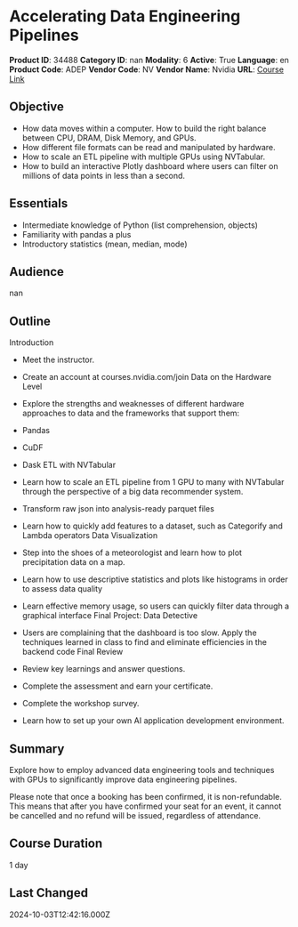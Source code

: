 # Accelerating Data Engineering Pipelines

**Product ID**: 34488
**Category ID**: nan
**Modality**: 6
**Active**: True
**Language**: en
**Product Code**: ADEP
**Vendor Code**: NV
**Vendor Name**: Nvidia
**URL**: [Course Link](https://www.fastlaneus.com/course/nv-adep)

## Objective
- How data moves within a computer. How to build the right balance between CPU, DRAM, Disk Memory, and GPUs.
- How different file formats can be read and manipulated by hardware.
- How to scale an ETL pipeline with multiple GPUs using NVTabular.
- How to build an interactive Plotly dashboard where users can filter on millions of data points in less than a second.

## Essentials
- Intermediate knowledge of Python (list comprehension, objects)
- Familiarity with pandas a plus
- Introductory statistics (mean, median, mode)

## Audience
nan

## Outline
Introduction	



- Meet the instructor.
- Create an account at courses.nvidia.com/join
Data on the Hardware Level	



- Explore the strengths and weaknesses of different hardware approaches to data and the frameworks that support them:
- Pandas
- CuDF
- Dask
ETL with NVTabular	



- Learn how to scale an ETL pipeline from 1 GPU to many with NVTabular through the perspective of a big data recommender system.
- Transform raw json into analysis-ready parquet files
- Learn how to quickly add features to a dataset, such as Categorify and Lambda operators
Data Visualization	



- Step into the shoes of a meteorologist and learn how to plot precipitation data on a map.
- Learn how to use descriptive statistics and plots like histograms in order to assess data quality
- Learn effective memory usage, so users can quickly filter data through a graphical interface
Final Project: Data Detective	



- Users are complaining that the dashboard is too slow. Apply the techniques learned in class to find and eliminate efficiencies in the backend code
Final Review	



- Review key learnings and answer questions.
- Complete the assessment and earn your certificate.
- Complete the workshop survey.
- Learn how to set up your own AI application development environment.

## Summary
Explore how to employ advanced data engineering tools and techniques with GPUs to significantly improve data engineering pipelines.

Please note that once a booking has been confirmed, it is non-refundable. This means that after you have confirmed your seat for an event, it cannot be cancelled and no refund will be issued, regardless of attendance.

## Course Duration
1 day

## Last Changed
2024-10-03T12:42:16.000Z
